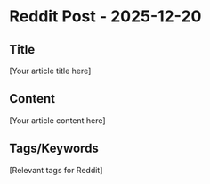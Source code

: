 # Reddit Post - 2025-12-20

## Title
[Your article title here]

## Content
[Your article content here]

## Tags/Keywords
[Relevant tags for Reddit]
